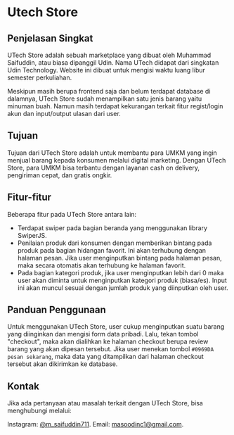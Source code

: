# Utech Store
## Penjelasan Singkat
UTech Store adalah sebuah marketplace yang dibuat oleh Muhammad Saifuddin, atau biasa dipanggil Udin. Nama UTech didapat dari singkatan Udin Technology. Website ini dibuat untuk mengisi waktu luang libur semester perkuliahan.

Meskipun masih berupa frontend saja dan belum terdapat database di dalamnya, UTech Store sudah menampilkan satu jenis barang yaitu minuman buah. Namun masih terdapat kekurangan terkait fitur regist/login akun dan input/output ulasan dari user.

## Tujuan
Tujuan dari UTech Store adalah untuk membantu para UMKM yang ingin menjual barang kepada konsumen melalui digital marketing. Dengan UTech Store, para UMKM bisa terbantu dengan layanan cash on delivery, pengiriman cepat, dan gratis ongkir.

## Fitur-fitur
Beberapa fitur pada UTech Store antara lain:
- Terdapat swiper pada bagian beranda yang menggunakan library SwiperJS.
- Penilaian produk dari konsumen dengan memberikan bintang pada produk pada bagian hidangan favorit. Ini akan terhubung dengan halaman pesan. Jika user menginputkan bintang pada halaman pesan, maka secara otomatis akan terhubung ke halaman favorit.
- Pada bagian kategori produk, jika user menginputkan lebih dari 0 maka user akan diminta untuk menginputkan kategori produk (biasa/es). Input ini akan muncul sesuai dengan jumlah produk yang diinputkan oleh user.

## Panduan Penggunaan
Untuk menggunakan UTech Store, user cukup menginputkan suatu barang yang diinginkan dan mengisi form data pribadi. Lalu, tekan tombol "checkout", maka akan dialihkan ke halaman checkout berupa review barang yang akan dipesan tersebut. Jika user menekan tombol 	`#0969DA pesan sekarang`, maka data yang ditampilkan dari halaman checkout tersebut akan dikirimkan ke database.

## Kontak
Jika ada pertanyaan atau masalah terkait dengan UTech Store, bisa menghubungi melalui:

Instagram: [@m_saifuddin711]([https://pages.github.com/](https://www.instagram.com/direct/t/340282366841710300949128165706432124526)).
Email: [masoodinc1@gmail.com]([mailto:masoodinc1@gmail.com]).
